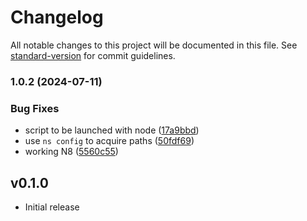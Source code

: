 # Changelog

All notable changes to this project will be documented in this file. See [standard-version](https://github.com/conventional-changelog/standard-version) for commit guidelines.

### 1.0.2 (2024-07-11)


### Bug Fixes

* script to be launched with node ([17a9bbd](https://github.com/nativescript-community/set-version/commit/17a9bbd5043cdfded7862890b3b9edee6f2adbae))
* use `ns config` to acquire paths ([50fdf69](https://github.com/nativescript-community/set-version/commit/50fdf693981d9c5e98c926a9be6d9f989c5c40a0))
* working N8 ([5560c55](https://github.com/nativescript-community/set-version/commit/5560c55f709f9b7bf976818ea04a5250e677f7a6))

## v0.1.0

- Initial release